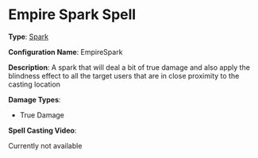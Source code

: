 # Empire Spark Spell

**Type**: [Spark](./Types/Spark.md)

**Configuration Name**: EmpireSpark

**Description**: A spark that will deal a bit of true damage and also apply the blindness effect to all the target users that are in close proximity to the casting location

**Damage Types**:

- True Damage

**Spell Casting Video**:

Currently not available

